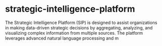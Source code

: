 # strategic-intelligence-platform
The Strategic Intelligence Platform (SIP) is designed to assist organizations in making data-driven strategic decisions by aggregating, analyzing, and visualizing complex information from multiple sources. The platform leverages advanced natural language processing and m
